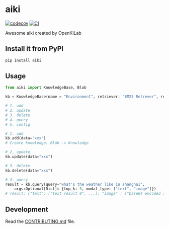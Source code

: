 # aiki

[![codecov](https://codecov.io/gh/OpenKILab/AIKI/branch/main/graph/badge.svg?token=AIKI_token_here)](https://codecov.io/gh/OpenKILab/AIKI)
[![CI](https://github.com/OpenKILab/AIKI/actions/workflows/main.yml/badge.svg)](https://github.com/OpenKILab/AIKI/actions/workflows/main.yml)

Awesome aiki created by OpenKILab

## Install it from PyPI

```bash
pip install aiki
```

## Usage

```py
from aiki import KnowledgeBase, Blob

kb = KnowledgeBase(name = "Environment", retriever: "BM25 Retrever", reranker="Cross-Encoder", judger="SKR Judger", refiner="Selective-Context Refiner", delete_algo: Callable= similarity_func)

# 1. add
# 2. update
# 3. delete
# 4. query
# 5. config

# 1. add
kb.add(data="xxx")
# Create knowledge: Blob -> Knowledge

# 2. update
kb.update(data="xxx")

# 3. delete
kb.delete(data="xxx")

# 4. query
result = kb.query(query="what's the weather like in shanghai", 
    args:Optional[Dict]= {top_k: 5, modal_type: ["text", "image"]})
# result: {"text": ["text result 0", ...], "image" : ["base64 encoded img 0", ...]}

```

## Development

Read the [CONTRIBUTING.md](CONTRIBUTING.md) file.
